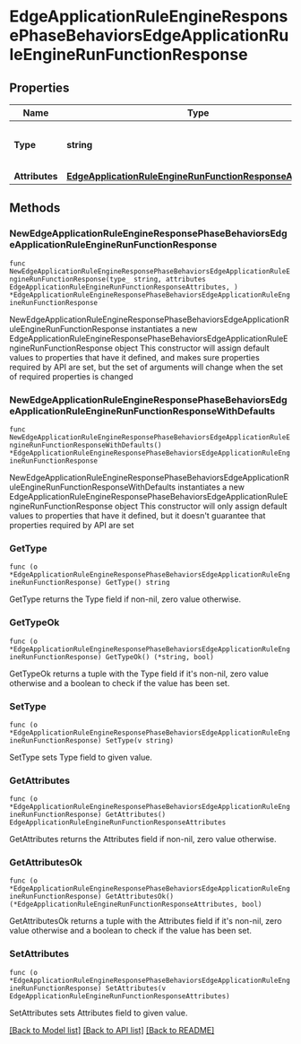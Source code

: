 # EdgeApplicationRuleEngineResponsePhaseBehaviorsEdgeApplicationRuleEngineRunFunctionResponse

## Properties

Name | Type | Description | Notes
------------ | ------------- | ------------- | -------------
**Type** | **string** | * &#x60;run_function&#x60; - run_function | 
**Attributes** | [**EdgeApplicationRuleEngineRunFunctionResponseAttributes**](EdgeApplicationRuleEngineRunFunctionResponseAttributes.md) |  | 

## Methods

### NewEdgeApplicationRuleEngineResponsePhaseBehaviorsEdgeApplicationRuleEngineRunFunctionResponse

`func NewEdgeApplicationRuleEngineResponsePhaseBehaviorsEdgeApplicationRuleEngineRunFunctionResponse(type_ string, attributes EdgeApplicationRuleEngineRunFunctionResponseAttributes, ) *EdgeApplicationRuleEngineResponsePhaseBehaviorsEdgeApplicationRuleEngineRunFunctionResponse`

NewEdgeApplicationRuleEngineResponsePhaseBehaviorsEdgeApplicationRuleEngineRunFunctionResponse instantiates a new EdgeApplicationRuleEngineResponsePhaseBehaviorsEdgeApplicationRuleEngineRunFunctionResponse object
This constructor will assign default values to properties that have it defined,
and makes sure properties required by API are set, but the set of arguments
will change when the set of required properties is changed

### NewEdgeApplicationRuleEngineResponsePhaseBehaviorsEdgeApplicationRuleEngineRunFunctionResponseWithDefaults

`func NewEdgeApplicationRuleEngineResponsePhaseBehaviorsEdgeApplicationRuleEngineRunFunctionResponseWithDefaults() *EdgeApplicationRuleEngineResponsePhaseBehaviorsEdgeApplicationRuleEngineRunFunctionResponse`

NewEdgeApplicationRuleEngineResponsePhaseBehaviorsEdgeApplicationRuleEngineRunFunctionResponseWithDefaults instantiates a new EdgeApplicationRuleEngineResponsePhaseBehaviorsEdgeApplicationRuleEngineRunFunctionResponse object
This constructor will only assign default values to properties that have it defined,
but it doesn't guarantee that properties required by API are set

### GetType

`func (o *EdgeApplicationRuleEngineResponsePhaseBehaviorsEdgeApplicationRuleEngineRunFunctionResponse) GetType() string`

GetType returns the Type field if non-nil, zero value otherwise.

### GetTypeOk

`func (o *EdgeApplicationRuleEngineResponsePhaseBehaviorsEdgeApplicationRuleEngineRunFunctionResponse) GetTypeOk() (*string, bool)`

GetTypeOk returns a tuple with the Type field if it's non-nil, zero value otherwise
and a boolean to check if the value has been set.

### SetType

`func (o *EdgeApplicationRuleEngineResponsePhaseBehaviorsEdgeApplicationRuleEngineRunFunctionResponse) SetType(v string)`

SetType sets Type field to given value.


### GetAttributes

`func (o *EdgeApplicationRuleEngineResponsePhaseBehaviorsEdgeApplicationRuleEngineRunFunctionResponse) GetAttributes() EdgeApplicationRuleEngineRunFunctionResponseAttributes`

GetAttributes returns the Attributes field if non-nil, zero value otherwise.

### GetAttributesOk

`func (o *EdgeApplicationRuleEngineResponsePhaseBehaviorsEdgeApplicationRuleEngineRunFunctionResponse) GetAttributesOk() (*EdgeApplicationRuleEngineRunFunctionResponseAttributes, bool)`

GetAttributesOk returns a tuple with the Attributes field if it's non-nil, zero value otherwise
and a boolean to check if the value has been set.

### SetAttributes

`func (o *EdgeApplicationRuleEngineResponsePhaseBehaviorsEdgeApplicationRuleEngineRunFunctionResponse) SetAttributes(v EdgeApplicationRuleEngineRunFunctionResponseAttributes)`

SetAttributes sets Attributes field to given value.



[[Back to Model list]](../README.md#documentation-for-models) [[Back to API list]](../README.md#documentation-for-api-endpoints) [[Back to README]](../README.md)


